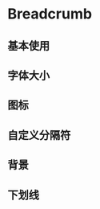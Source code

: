 # Breadcrumb

## 基本使用

<code src="./document/basic.tsx"></code>

## 字体大小

<code src="./document/size.tsx"></code>

## 图标

<code src="./document/icon.tsx"></code>

## 自定义分隔符

<code src="./document/separator.tsx"></code>

## 背景

<code src="./document/outline.tsx"></code>

## 下划线

<code src="./document/underline.tsx"></code>
